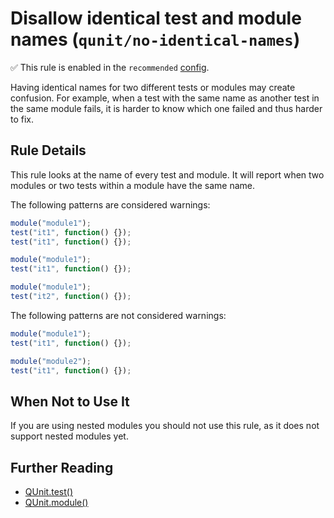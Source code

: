 # Disallow identical test and module names (`qunit/no-identical-names`)

✅ This rule is enabled in the `recommended` [config](https://github.com/platinumazure/eslint-plugin-qunit/blob/master/README.md#configurations).

<!-- end rule header -->

Having identical names for two different tests or modules may create
confusion. For example, when a test with the same name as another test
in the same module fails, it is harder to know which one failed and
thus harder to fix.

## Rule Details

This rule looks at the name of every test and module. It will report
when two modules or two tests within a module have the same name.

The following patterns are considered warnings:

```js
module("module1");
test("it1", function() {});
test("it1", function() {});
```

```js
module("module1");
test("it1", function() {});

module("module1");
test("it2", function() {});
```

The following patterns are not considered warnings:

```js
module("module1");
test("it1", function() {});

module("module2");
test("it1", function() {});
```

## When Not to Use It

If you are using nested modules you should not use this rule, as it does
not support nested modules yet.

## Further Reading

* [QUnit.test()](https://api.qunitjs.com/QUnit.test/)
* [QUnit.module()](https://api.qunitjs.com/QUnit.module/)
